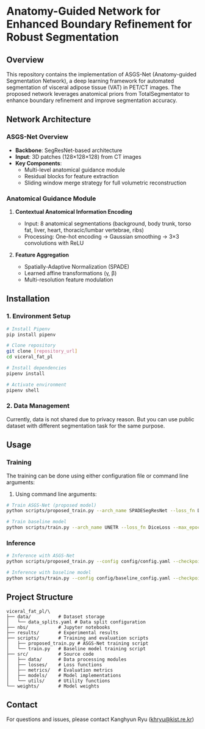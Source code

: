 # Anatomy-Guided Network for Enhanced Boundary Refinement for Robust Segmentation

## Overview

This repository contains the implementation of ASGS-Net (Anatomy-guided Segmentation Network), a deep learning framework for automated segmentation of visceral adipose tissue (VAT) in PET/CT images. The proposed network leverages anatomical priors from TotalSegmentator to enhance boundary refinement and improve segmentation accuracy.

## Network Architecture

### ASGS-Net Overview
- **Backbone**: SegResNet-based architecture
- **Input**: 3D patches (128×128×128) from CT images
- **Key Components**:
  - Multi-level anatomical guidance module
  - Residual blocks for feature extraction
  - Sliding window merge strategy for full volumetric reconstruction

### Anatomical Guidance Module
1. **Contextual Anatomical Information Encoding**
   - Input: 8 anatomical segmentations (background, body trunk, torso fat, liver, heart, thoracic/lumbar vertebrae, ribs)
   - Processing: One-hot encoding → Gaussian smoothing → 3×3 convolutions with ReLU
   
2. **Feature Aggregation**
   - Spatially-Adaptive Normalization (SPADE)
   - Learned affine transformations (γ, β)
   - Multi-resolution feature modulation

## Installation

### 1. Environment Setup

```bash
# Install Pipenv
pip install pipenv

# Clone repository
git clone [repository_url]
cd viceral_fat_pl

# Install dependencies
pipenv install

# Activate environment
pipenv shell
```

### 2. Data Management

Currently, data is not shared due to privacy reason. But you can use public dataset with different segmentation task for the same purpose.

## Usage

### Training

The training can be done using either configuration file or command line arguments:

1. Using command line arguments:
```bash
# Train ASGS-Net (proposed model)
python scripts/proposed_train.py --arch_name SPADESegResNet --loss_fn DiceLoss --max_epochs 400 --check_val_every_n_epoch 10 --fold_number 1

# Train baseline model
python scripts/train.py --arch_name UNETR --loss_fn DiceLoss --max_epochs 300 --check_val_every_n_epoch 10 --fold_number 1
```

### Inference

```bash
# Inference with ASGS-Net
python scripts/proposed_train.py --config config/config.yaml --checkpoint_path path/to/checkpoint.ckpt

# Inference with baseline model
python scripts/train.py --config config/baseline_config.yaml --checkpoint_path path/to/checkpoint.ckpt
```

## Project Structure

```
viceral_fat_pl/\
├── data/          # Dataset storage
│   └── data_splits.yaml # Data split configuration
├── nbs/           # Jupyter notebooks
├── results/       # Experimental results
├── scripts/       # Training and evaluation scripts
│   ├── proposed_train.py # ASGS-Net training script
│   └── train.py   # Baseline model training script
├── src/           # Source code
│   ├── data/      # Data processing modules
│   ├── losses/    # Loss functions
│   ├── metrics/   # Evaluation metrics
│   ├── models/    # Model implementations
│   └── utils/     # Utility functions
└── weights/       # Model weights
```

## Contact

For questions and issues, please contact Kanghyun Ryu (khryu@kist.re.kr)


